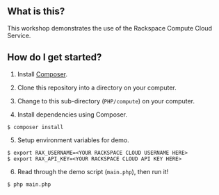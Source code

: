 ## What is this?

This workshop demonstrates the use of the Rackspace Compute Cloud Service.

## How do I get started?

1. Install [Composer](https://getcomposer.org/).

2. Clone this repository into a directory on your computer.

3. Change to this sub-directory (`PHP/compute`) on your computer.

4. Install dependencies using Composer.

```
$ composer install
```

5. Setup environment variables for demo.

```
$ export RAX_USERNAME=<YOUR RACKSPACE CLOUD USERNAME HERE>
$ export RAX_API_KEY=<YOUR RACKSPACE CLOUD API KEY HERE>
```

6. Read through the demo script (`main.php`), then run it!

```
$ php main.php
```
